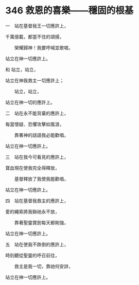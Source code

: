 # 346 救恩的喜樂——穩固的根基

一　站在基督我王一切應許上，

千萬億載，都當不住的頌揚，

　　榮耀歸神！我要呼喊並歌唱，

站立在神一切應許上。

和 站立，站立，

站立在神我救主一切應許上；

　　站立，站立，

站立在神一切的應許上。

二　站在永不能背棄的應許上，

每當懷疑、恐懼攻擊如風浪，

　　靠著神的話語我必能歡唱，

站立在神一切應許上。

三　站在我今可看見的應許上，

寶血現在使我完全得釋放，

　　基督釋放了我使我能歡唱，

站立在神一切應許上。

四　站在基督我救主的應許上，

愛的繩索將我聯祂永不放，

　　靠著聖靈寶劍每天都剛強，

站立在神一切應許上。

五　站在使我不跌倒的應許上，

時刻聽從聖靈的呼召前往，

　　救主是我一切，靠祂何安詳，

站立在神一切應許上。

